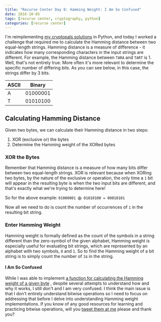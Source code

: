 ```yaml
---
title: "Recurse Center Day 8: Hamming Weight: I Am So Confused"
date: 2016-10-05
tags: [recurse center, cryptography, python]
categories: [recurse center]
---
```


I'm reimplementing [my cryptopals
solutions](/https://github.com/taravancil/cryptopals/tree/master/python)
in Python, and today I worked a challenge that required me to
calculate the Hamming distance between two equal-length
strings. Hamming distance is a measure of difference - it indicates
how many corresponding characters in the input strings are
different. For example, the Hamming distance between `TARA` and
`TART` is 1. Well, that's not entirely true. More often it's more
relevant to determine the specific number of differing *bits*.
As you can see below, in this case, the strings differ by 3 bits.

| ASCII | Binary   |
| ----- | -------- |
| A     | 01000001 |
| T     | 01010100 |

## Calculating Hamming Distance

Given two bytes, we can calculate their Hamming distance in two steps:

1. XOR (exclusive or) the bytes
2. Determine the Hamming weight of the XORed bytes


### XOR the Bytes
Remember that Hamming distance is a measure of how many bits differ
between two equal-length strings. XOR is relevant because when
XORing two bytes, by the nature of the exclusive or operation, the
only time a `1` bit will appear in the resulting byte is when the two
input bits are different, and that's exactly what we're trying to
determine here!

So for the above example: `01000001 ⨁ 01010100 = 00010101`

Now all we need to do is count the number of occurrences of `1` in
the resulting bit string.

### Enter Hamming Weight

Hamming weight is formally defined as the count of the
symbols in a string different than the zero-symbol of the given alphabet,
Hamming weight is especially useful for evaluating bit strings, which
are represented by an alphabet with two symbols, `0` and `1`. So to
find the Hamming weight of a bit string is to simply count the number
of `1`s in the string.

#### I Am So Confused

While I was able to implement [a function for calculating the Hamming
weight of a given
byte](https://github.com/taravancil/cryptopals/blob/master/python/utils.py#L120)
, despite several attempts to understand how and why it works, I still
don't and I am very confused. I think the main issue is that I don't
entirely understand bitwise operations so I need to focus on
addressing that before I delve into understanding Hamming
weight implementations. If you know of any good resources for learning
and practicing bitwise operations, will you [tweet them at
me](https://twitter.com/taravancil) please and thank you?